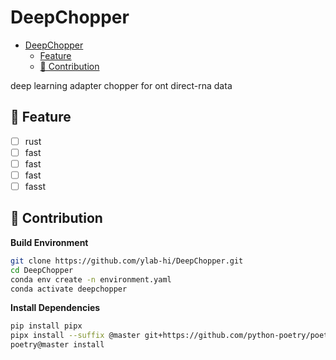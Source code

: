 # DeepChopper

<!--toc:start-->

- [DeepChopper](#deepchopper)
  - [Feature](#feature)
  - [🤜 Contribution](#%F0%9F%A4%9C-contribution)
  <!--toc:end-->

deep learning adapter chopper for ont direct-rna data

## 🚀 Feature

- [ ] rust
- [ ] fast
- [ ] fast
- [ ] fast
- [ ] fasst

## 🤜 Contribution

**Build Environment**

```bash
git clone https://github.com/ylab-hi/DeepChopper.git
cd DeepChopper
conda env create -n environment.yaml
conda activate deepchopper
```

**Install Dependencies**

```bash
pip install pipx
pipx install --suffix @master git+https://github.com/python-poetry/poetry.git@master
poetry@master install
```
